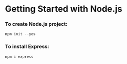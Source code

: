 # Getting Started with Node.js

### To create Node.js project:

```js
npm init --yes
```

### To install Express:


```js
npm i express
```